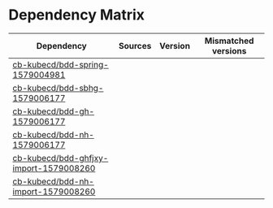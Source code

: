 # Dependency Matrix

Dependency | Sources | Version | Mismatched versions
---------- | ------- | ------- | -------------------
[cb-kubecd/bdd-spring-1579004981](https://github.com/cb-kubecd/bdd-spring-1579004981.git) |  | []() | 
[cb-kubecd/bdd-sbhg-1579006177](https://github.com/cb-kubecd/bdd-sbhg-1579006177.git) |  | []() | 
[cb-kubecd/bdd-gh-1579006177](https://github.com/cb-kubecd/bdd-gh-1579006177.git) |  | []() | 
[cb-kubecd/bdd-nh-1579006177](https://github.com/cb-kubecd/bdd-nh-1579006177.git) |  | []() | 
[cb-kubecd/bdd-ghfjxy-import-1579008260](https://github.com/cb-kubecd/bdd-ghfjxy-import-1579008260.git) |  | []() | 
[cb-kubecd/bdd-nh-import-1579008260](https://github.com/cb-kubecd/bdd-nh-import-1579008260.git) |  | []() | 
